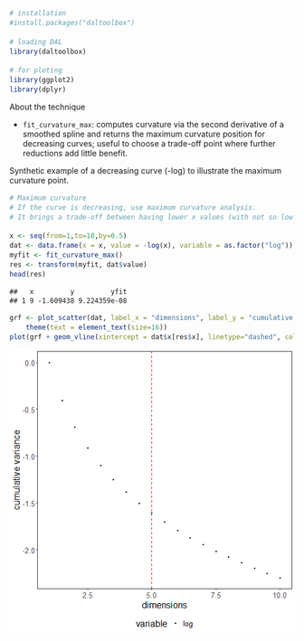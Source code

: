 
``` r
# installation 
#install.packages("daltoolbox")

# loading DAL
library(daltoolbox) 

# for ploting
library(ggplot2)
library(dplyr)
```

About the technique
- `fit_curvature_max`: computes curvature via the second derivative of a smoothed spline and returns the maximum curvature position for decreasing curves; useful to choose a trade-off point where further reductions add little benefit.

Synthetic example of a decreasing curve (-log) to illustrate the maximum curvature point.


``` r
# Maximum curvature
# If the curve is decreasing, use maximum curvature analysis. 
# It brings a trade-off between having lower x values (with not so low y values) and having higher x values (not having to much decrease in y values). 

x <- seq(from=1,to=10,by=0.5)
dat <- data.frame(x = x, value = -log(x), variable = as.factor("log"))
myfit <- fit_curvature_max()
res <- transform(myfit, dat$value)
head(res)
```

```
##   x         y         yfit
## 1 9 -1.609438 9.224359e-08
```


``` r
grf <- plot_scatter(dat, label_x = "dimensions", label_y = "cumulative variance", colors="black") + 
    theme(text = element_text(size=16))
plot(grf + geom_vline(xintercept = dat$x[res$x], linetype="dashed", color = "red", size=0.5))
```

![plot of chunk unnamed-chunk-3](fig/curvature_maximum/unnamed-chunk-3-1.png)

